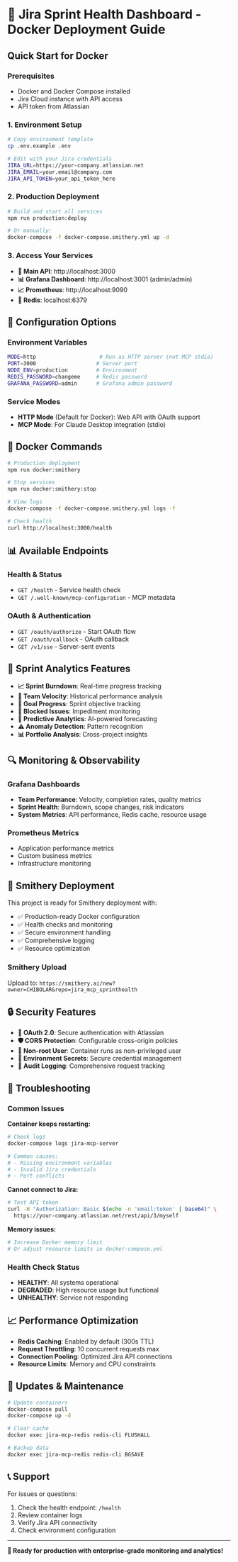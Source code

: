 # 🚀 Jira Sprint Health Dashboard - Docker Deployment Guide

## Quick Start for Docker

### Prerequisites
- Docker and Docker Compose installed
- Jira Cloud instance with API access
- API token from Atlassian

### 1. Environment Setup
```bash
# Copy environment template
cp .env.example .env

# Edit with your Jira credentials
JIRA_URL=https://your-company.atlassian.net
JIRA_EMAIL=your.email@company.com
JIRA_API_TOKEN=your_api_token_here
```

### 2. Production Deployment
```bash
# Build and start all services
npm run production:deploy

# Or manually:
docker-compose -f docker-compose.smithery.yml up -d
```

### 3. Access Your Services
- **🎯 Main API**: http://localhost:3000
- **📊 Grafana Dashboard**: http://localhost:3001 (admin/admin)
- **📈 Prometheus**: http://localhost:9090
- **💾 Redis**: localhost:6379

## 🔧 Configuration Options

### Environment Variables
```bash
MODE=http                    # Run as HTTP server (not MCP stdio)
PORT=3000                   # Server port
NODE_ENV=production         # Environment
REDIS_PASSWORD=changeme     # Redis password
GRAFANA_PASSWORD=admin      # Grafana admin password
```

### Service Modes
- **HTTP Mode** (Default for Docker): Web API with OAuth support
- **MCP Mode**: For Claude Desktop integration (stdio)

## 🐳 Docker Commands

```bash
# Production deployment
npm run docker:smithery

# Stop services
npm run docker:smithery:stop

# View logs
docker-compose -f docker-compose.smithery.yml logs -f

# Check health
curl http://localhost:3000/health
```

## 📊 Available Endpoints

### Health & Status
- `GET /health` - Service health check
- `GET /.well-known/mcp-configuration` - MCP metadata

### OAuth & Authentication
- `GET /oauth/authorize` - Start OAuth flow
- `GET /oauth/callback` - OAuth callback
- `GET /v1/sse` - Server-sent events

## 🎯 Sprint Analytics Features

- **📈 Sprint Burndown**: Real-time progress tracking
- **🚀 Team Velocity**: Historical performance analysis
- **🎯 Goal Progress**: Sprint objective tracking
- **🚫 Blocked Issues**: Impediment monitoring
- **🔮 Predictive Analytics**: AI-powered forecasting
- **⚠️ Anomaly Detection**: Pattern recognition
- **📊 Portfolio Analysis**: Cross-project insights

## 🔍 Monitoring & Observability

### Grafana Dashboards
- **Team Performance**: Velocity, completion rates, quality metrics
- **Sprint Health**: Burndown, scope changes, risk indicators
- **System Metrics**: API performance, Redis cache, resource usage

### Prometheus Metrics
- Application performance metrics
- Custom business metrics
- Infrastructure monitoring

## 🚀 Smithery Deployment

This project is ready for Smithery deployment with:
- ✅ Production-ready Docker configuration
- ✅ Health checks and monitoring
- ✅ Secure environment handling
- ✅ Comprehensive logging
- ✅ Resource optimization

### Smithery Upload
Upload to: `https://smithery.ai/new?owner=CHIBOLAR&repo=jira_mcp_sprinthealth`

## 🔒 Security Features

- **🔐 OAuth 2.0**: Secure authentication with Atlassian
- **🛡️ CORS Protection**: Configurable cross-origin policies
- **👤 Non-root User**: Container runs as non-privileged user
- **🔑 Environment Secrets**: Secure credential management
- **📝 Audit Logging**: Comprehensive request tracking

## 🐛 Troubleshooting

### Common Issues

**Container keeps restarting:**
```bash
# Check logs
docker-compose logs jira-mcp-server

# Common causes:
# - Missing environment variables
# - Invalid Jira credentials
# - Port conflicts
```

**Cannot connect to Jira:**
```bash
# Test API token
curl -H "Authorization: Basic $(echo -n 'email:token' | base64)" \
  https://your-company.atlassian.net/rest/api/3/myself
```

**Memory issues:**
```bash
# Increase Docker memory limit
# Or adjust resource limits in docker-compose.yml
```

### Health Check Status
- **HEALTHY**: All systems operational
- **DEGRADED**: High resource usage but functional
- **UNHEALTHY**: Service not responding

## 📈 Performance Optimization

- **Redis Caching**: Enabled by default (300s TTL)
- **Request Throttling**: 10 concurrent requests max
- **Connection Pooling**: Optimized Jira API connections
- **Resource Limits**: Memory and CPU constraints

## 🔄 Updates & Maintenance

```bash
# Update containers
docker-compose pull
docker-compose up -d

# Clear cache
docker exec jira-mcp-redis redis-cli FLUSHALL

# Backup data
docker exec jira-mcp-redis redis-cli BGSAVE
```

## 📞 Support

For issues or questions:
1. Check the health endpoint: `/health`
2. Review container logs
3. Verify Jira API connectivity
4. Check environment configuration

---

**🎯 Ready for production with enterprise-grade monitoring and analytics!**
